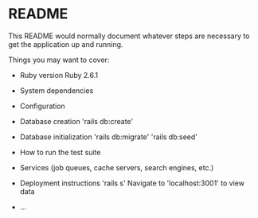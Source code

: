 # README

This README would normally document whatever steps are necessary to get the
application up and running.

Things you may want to cover:

- Ruby version
  Ruby 2.6.1
- System dependencies

- Configuration

- Database creation
  'rails db:create'
- Database initialization
  'rails db:migrate'
  'rails db:seed'
- How to run the test suite

- Services (job queues, cache servers, search engines, etc.)

- Deployment instructions
  'rails s'
  Navigate to 'localhost:3001' to view data
- ...
